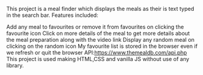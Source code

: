 This project is a meal finder which displays the meals as their is text typed in the search bar. Features included:

Add any meal to favourites or remove it from favourites on clicking the favourite icon
Click on more details of the meal to get more details about the meal preparation along with the video link
Display any random meal on clicking on the random icon
My favourite list is stored in the browser even if we refresh or quit the browser
API:https://www.themealdb.com/api.php This project is used making HTML,CSS and vanilla JS without use of any library.
